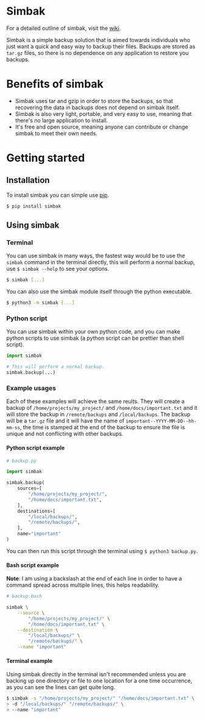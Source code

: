 # Simbak

For a detailed outline of simbak, visit the 
[wiki](https://github.com/mark-bromell/simbak/wiki).

Simbak is a simple backup solution that is aimed towards individuals who
just want a quick and easy way to backup their files. Backups are stored
as `tar.gz` files, so there is no dependence on any application to
restore you backups.

# Benefits of simbak

- Simbak uses tar and gzip in order to store the backups, so that
recovering the data in backups does not depend on simbak itself.
- Simbak is also very light, portable, and very easy to use, meaning
that there's no large application to install.
- It's free and open source, meaning anyone can contribute or change
simbak to meet their own needs.

# Getting started

## Installation
To install simbak you can simple use
[pip](https://pypi.org/project/pip/).

```bash
$ pip install simbak
```

## Using simbak

### Terminal

You can use simbak in many ways, the fastest way would be to use the
`simbak` command in the terminal directly, this will perform a normal
backup, use `$ simbak --help` to see your options.

```bash
$ simbak [...]
```

You can also use the simbak module itself through the python executable.

```bash
$ python3 -m simbak [...]
```

### Python script

You can use simbak within your own python code, and you can make python
scripts to use simbak (a python script can be prettier than shell script).

```python
import simbak

# This will perform a normal backup.
simbak.backup(...)
```

### Example usages

Each of these examples will achieve the same reults. They will create a
backup of `/home/projects/my_project/` and `/home/docs/important.txt`
and it will store the backup in `/remote/backups` and `/local/backups`.
The backup will be a `tar.gz` file and it will have the name of
`important--YYYY-MM-DD--hh-mm-ss`, the time is stamped at the end of the
backup to ensure the file is unique and not conflicting with other
backups.

#### Python script example

```python
# backup.py

import simbak

simbak.backup(
    sources=[
        "/home/projects/my_project/",
        "/home/docs/important.txt",
    ],
    destinations=[
        "/local/backups/",
        "/remote/backups/",
    ],
    name="important"
)
```

You can then run this script through the terminal using
`$ python3 backup.py`.

#### Bash script example

**Note**: I am using a backslash at the end of each line in order to
have a command spread across multiple lines, this helps readability.

```bash
# backup.bash

simbak \
    --source \
        "/home/projects/my_project/" \
        "/home/docs/important.txt" \
    --destination \
        "/local/backups/" \
        "/remote/backups/" \
    --name "important"
```

#### Terminal example

Using simbak directly in the terminal isn't recommended unless you are
backing up one directory or file to one location for a one time occurrence,
as you can see the lines can get quite long.

```bash
$ simbak -s "/home/projects/my_project/" "/home/docs/important.txt" \
> -d "/local/backups/" "/remote/backups/" \
> --name "important"
```
